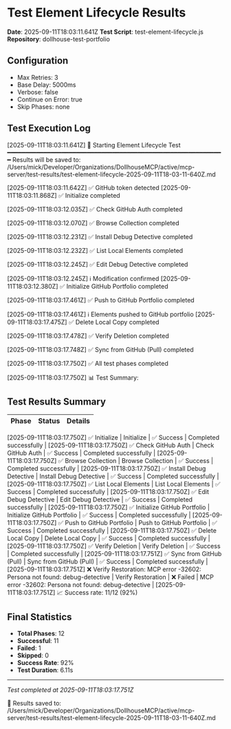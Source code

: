 # Test Element Lifecycle Results

**Date**: 2025-09-11T18:03:11.641Z
**Test Script**: test-element-lifecycle.js
**Repository**: dollhouse-test-portfolio

## Configuration
- Max Retries: 3
- Base Delay: 5000ms
- Verbose: false
- Continue on Error: true
- Skip Phases: none

## Test Execution Log

[2025-09-11T18:03:11.641Z] 🧪 Starting Element Lifecycle Test
━━━━━━━━━━━━━━━━━━━━━━━━━━━━━━━━━━━━━━━━━━━━━━━━━━━━━━━━━━━━
Results will be saved to: /Users/mick/Developer/Organizations/DollhouseMCP/active/mcp-server/test-results/test-element-lifecycle-2025-09-11T18-03-11-640Z.md

[2025-09-11T18:03:11.642Z] ✅ GitHub token detected
[2025-09-11T18:03:11.868Z] ✅ Initialize completed

[2025-09-11T18:03:12.035Z] ✅ Check GitHub Auth completed

[2025-09-11T18:03:12.070Z] ✅ Browse Collection completed

[2025-09-11T18:03:12.231Z] ✅ Install Debug Detective completed

[2025-09-11T18:03:12.232Z] ✅ List Local Elements completed

[2025-09-11T18:03:12.245Z] ✅ Edit Debug Detective completed

[2025-09-11T18:03:12.245Z] ℹ️  Modification confirmed
[2025-09-11T18:03:12.380Z] ✅ Initialize GitHub Portfolio completed

[2025-09-11T18:03:17.461Z] ✅ Push to GitHub Portfolio completed

[2025-09-11T18:03:17.461Z] ℹ️  Elements pushed to GitHub portfolio
[2025-09-11T18:03:17.475Z] ✅ Delete Local Copy completed

[2025-09-11T18:03:17.478Z] ✅ Verify Deletion completed

[2025-09-11T18:03:17.748Z] ✅ Sync from GitHub (Pull) completed


[2025-09-11T18:03:17.750Z] ✅ All test phases completed

[2025-09-11T18:03:17.750Z] 📊 Test Summary:

## Test Results Summary

| Phase | Status | Details |
|-------|--------|----------|
[2025-09-11T18:03:17.750Z]    ✅ Initialize
| Initialize | ✅ Success | Completed successfully |
[2025-09-11T18:03:17.750Z]    ✅ Check GitHub Auth
| Check GitHub Auth | ✅ Success | Completed successfully |
[2025-09-11T18:03:17.750Z]    ✅ Browse Collection
| Browse Collection | ✅ Success | Completed successfully |
[2025-09-11T18:03:17.750Z]    ✅ Install Debug Detective
| Install Debug Detective | ✅ Success | Completed successfully |
[2025-09-11T18:03:17.750Z]    ✅ List Local Elements
| List Local Elements | ✅ Success | Completed successfully |
[2025-09-11T18:03:17.750Z]    ✅ Edit Debug Detective
| Edit Debug Detective | ✅ Success | Completed successfully |
[2025-09-11T18:03:17.750Z]    ✅ Initialize GitHub Portfolio
| Initialize GitHub Portfolio | ✅ Success | Completed successfully |
[2025-09-11T18:03:17.750Z]    ✅ Push to GitHub Portfolio
| Push to GitHub Portfolio | ✅ Success | Completed successfully |
[2025-09-11T18:03:17.750Z]    ✅ Delete Local Copy
| Delete Local Copy | ✅ Success | Completed successfully |
[2025-09-11T18:03:17.750Z]    ✅ Verify Deletion
| Verify Deletion | ✅ Success | Completed successfully |
[2025-09-11T18:03:17.751Z]    ✅ Sync from GitHub (Pull)
| Sync from GitHub (Pull) | ✅ Success | Completed successfully |
[2025-09-11T18:03:17.751Z]    ❌ Verify Restoration: MCP error -32602: Persona not found: debug-detective
| Verify Restoration | ❌ Failed | MCP error -32602: Persona not found: debug-detective |
[2025-09-11T18:03:17.751Z] 📈 Success rate: 11/12 (92%)

## Final Statistics

- **Total Phases**: 12
- **Successful**: 11
- **Failed**: 1
- **Skipped**: 0
- **Success Rate**: 92%
- **Test Duration**: 6.11s

---
*Test completed at 2025-09-11T18:03:17.751Z*

📄 Results saved to: /Users/mick/Developer/Organizations/DollhouseMCP/active/mcp-server/test-results/test-element-lifecycle-2025-09-11T18-03-11-640Z.md
